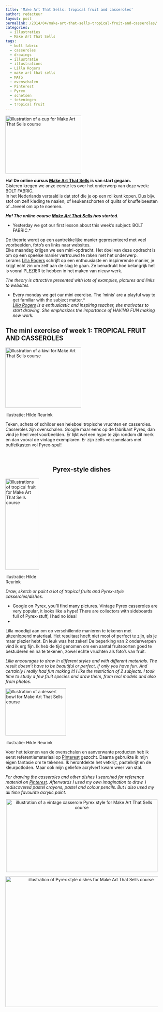 ```yaml
---
title: 'Make Art That Sells: tropical fruit and casseroles'
author: redacteur
layout: post
permalink: /2014/04/make-art-that-sells-tropical-fruit-and-casseroles/
categories:
  - illustraties
  - Make Art That Sells
tags:
  - bolt fabric
  - casseroles
  - drawings
  - illustratie
  - illustrations
  - Lilla Rogers
  - make art that sells
  - MATS
  - ovenschalen
  - Pinterest
  - Pyrex
  - schetsen
  - tekeningen
  - tropical fruit
---
```

<img class="size-full wp-image-6341 alignright" title="illustration of a cup for Make Art That Sells course" src="/wordpress/wp-content/uploads/2014/04/kopje.jpg" alt="illustration of a cup for Make Art That Sells course" width="250" height="191" />

**Ha! De online cursus <a title="online cursus van Lilla Rogers: Make Art That Sells" href="http://lillarogers.com/make-art-that-sells/" target="_blank">Make Art That Sells</a> is van start gegaan.**  
Gisteren kregen we onze eerste les over het onderwerp van deze week: BOLT FABRIC.  
In het Nederlands vertaald is dat stof die je op een rol kunt kopen. Dus bijv. stof om zelf kleding te naaien, of keukenschorten of quilts of knuffelbeesten of…teveel om op te noemen.

***Ha! The online course <a title="online course of Lilla Rogers: Make Art That Sells" href="http://lillarogers.com/make-art-that-sells/" target="_blank">Make Art That Sells</a> has started.***  
* Yesterday we got our first lesson about this week&#8217;s subject: BOLT FABRIC.*

De theorie wordt op een aantrekkelijke manier gepresenteerd met veel voorbeelden, foto’s en links naar websites.  
Elke maandag krijgen we een mini-opdracht. Het doel van deze opdracht is om op een speelse manier vertrouwd te raken met het onderwerp.  
Lerares <a title="lees het interview met Lilla Rogers op haar website" href="http://lillarogers.com/interview/" target="_blank">Lilla Rogers</a> schrijft op een enthousiaste en inspirerende manier, je krijgt echt zin om zelf aan de slag te gaan. Ze benadrukt hoe belangrijk het is vooral PLEZIER te hebben in het maken van nieuw werk.

*The theory is attractive presented with lots of examples, pictures and links to websites.*  
* Every monday we get our mini exercise. The &#8216;minis&#8217; are a playful way to get familiar with the subject matter.*  
*<a title="read the interview with Lilla Rogers on her website" href="http://lillarogers.com/interview/" target="_blank"> Lilla Rogers</a> is a enthusiastic and inspiring teacher, she motivates to start drawing. She emphasizes the importance of HAVING FUN making new work.*

## The mini exercise of week 1: TROPICAL FRUIT AND CASSEROLES

<div id="attachment_6343" style="width: 260px" class="wp-caption alignleft">
  <img class="size-full wp-image-6343 " title="illustration of a kiwi for Make Art That Sells course" src="/wordpress/wp-content/uploads/2014/04/kiwi.jpg" alt="illustration of a kiwi for Make Art That Sells course" width="250" height="199" />
  
  <p class="wp-caption-text">
    illustratie: Hilde Reurink
  </p>
</div>

Teken, schets of schilder een heleboel tropische vruchten en casseroles.  
Casseroles zijn ovenschalen. Google maar eens op de fabrikant Pyrex, dan vind je heel veel voorbeelden. Er lijkt wel een hype te zijn rondom dit merk en dan vooral de vintage exemplaren. Er zijn zelfs verzamelaars met buffetkasten vol Pyrex-spul!

&nbsp;

<h2 style="text-align: center;">
  Pyrex-style dishes
</h2>

<div id="attachment_6369" style="width: 121px" class="wp-caption alignleft">
  <img class="size-medium wp-image-6369 " title="illustrations of tropical fruit for Make Art That Sells course" src="/wordpress/wp-content/uploads/2014/04/tropisch-111x300.jpg" alt="illustrations of tropical fruit for Make Art That Sells course" width="111" height="300" />
  
  <p class="wp-caption-text">
    illustratie: Hilde Reurink
  </p>
</div>

*Draw, sketch or paint a lot of tropical fruits and Pyrex-style casseroles/dishes.*  
* Google on Pyrex, you&#8217;ll find many pictures. Vintage Pyrex casseroles are very popular, it looks like a hype! There are collectors with sideboards full of Pyrex-stuff, I had no idea!  
*

Lilla moedigt aan om op verschillende manieren te tekenen met uiteenlopend materiaal. Het resultaat hoeft niet mooi of perfect te zijn, als je maar plezier hebt. En leuk was het zeker! De beperking van 2 onderwerpen vind ik erg fijn. Ik heb de tijd genomen om een aantal fruitsoorten goed te bestuderen en na te tekenen, zowel echte vruchten als foto&#8217;s van fruit.

*Lilla encourages to draw in different styles and with different materials. The result doesn&#8217;t have to be beautiful or perfect, if only you have fun. And certainly I really had fun making it! I like the restriction of 2 subjects. I took time to study a few fruit species and draw them, from real models and also from photos.*

<div id="attachment_6348" style="width: 210px" class="wp-caption alignright">
  <img class="size-full wp-image-6348  " title="illustration of a dessert bowl for Make Art That Sells course" src="/wordpress/wp-content/uploads/2014/04/dessertschaaltje.jpg" alt="illustration of a dessert bowl for Make Art That Sells course" width="200" height="156" />
  
  <p class="wp-caption-text">
    illustratie: Hilde Reurink
  </p>
</div>

Voor het tekenen van de ovenschalen en aanverwante producten heb ik eerst referentiemateriaal op <a title="mijn inspiratiebord op Pinterest, o.a. Pyrex en tropisch fruit" href="http://www.pinterest.com/schildertuin/make-art-that-sells-mats/" target="_blank">Pinterest</a> gezocht. Daarna gebruikte ik mijn eigen fantasie om te tekenen. Ik herontdekte het vetkrijt, pastelkrijt en de kleurpotloden. Maar ook mijn geliefde acrylverf kwam weer van stal.

*For drawing the casseroles and other dishes I searched for reference material on <a title="my MATS board on Pinterest with Pyrex and tropical fruit" href="http://www.pinterest.com/schildertuin/make-art-that-sells-mats/" target="_blank">Pinterest</a>. Afterwards I used my own imagination to draw. I rediscovered pastel crayons, pastel and colour pencils. But I also used my all time favourite acrylic paint.*

<p style="text-align: center;">
  <img class="aligncenter size-full wp-image-6351" title="illustration of a vintage casserole Pyrex style for Make Art That Sells course" src="/wordpress/wp-content/uploads/2014/04/ovenschaal.jpg" alt="illustration of a vintage casserole Pyrex style for Make Art That Sells course" width="500" height="240" />
</p>

<p style="text-align: center;">
  <img class="aligncenter size-full wp-image-6346" title="illustration of Pyrex style dishes for Make Art That Sells course" src="/wordpress/wp-content/uploads/2014/04/ovenschalen.jpg" alt="illustration of Pyrex style dishes for Make Art That Sells course" width="550" height="430" />
</p>
